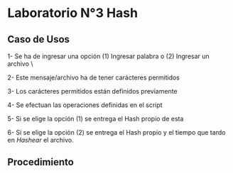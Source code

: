 # Laboratorio N°3 Hash

## Caso de Usos

1- Se ha de ingresar una opción (1) Ingresar palabra o (2) Ingresar un archivo \

2- Este mensaje/archivo ha de tener carácteres permitidos

3- Los carácteres permitidos están definidos previamente

4- Se efectuan las operaciones definidas en el script

5- Si se elige la opción (1) se entrega el Hash propio de esta

6- Si se elige la opción (2) se entrega el Hash propio y el tiempo que tardo en _Hashear_ el archivo.

## Procedimiento
